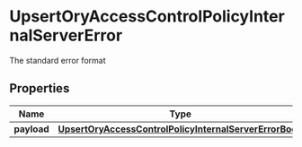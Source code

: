 

# UpsertOryAccessControlPolicyInternalServerError

The standard error format
## Properties

Name | Type | Description | Notes
------------ | ------------- | ------------- | -------------
**payload** | [**UpsertOryAccessControlPolicyInternalServerErrorBody**](UpsertOryAccessControlPolicyInternalServerErrorBody.md) |  |  [optional]




